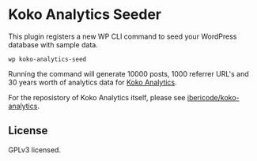 # Koko Analytics Seeder

This plugin registers a new WP CLI command to seed your WordPress database with sample data.

```
wp koko-analytics-seed
```

Running the command will generate 10000 posts, 1000 referrer URL's and 30 years worth of analytics data for [Koko Analytics](https://www.kokoanalytics.com/).

For the reposistory of Koko Analytics itself, please see [ibericode/koko-analytics](https://github.com/ibericode/koko-analytics).

## License
GPLv3 licensed.
